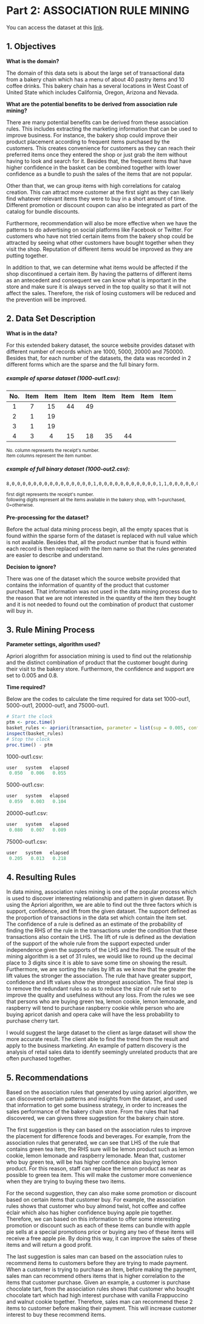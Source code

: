 # Part 2: ASSOCIATION RULE MINING

You can access the dataset at this [link](https://wiki.csc.calpoly.edu/datasets/wiki/ExtendedBakery).

## 1. Objectives

**What is the domain?**

The domain of this data sets is about the large set of transactional data from a bakery chain which has a menu of about 40 pastry items and 10 coffee drinks. This bakery chain has a several locations in West Coast of United State which includes California, Oregon, Arizona and Nevada.

**What are the potential benefits to be derived from association rule mining?**

There are many potential benefits can be derived from these association rules. This includes extracting the marketing information that can be used to improve business. For instance, the bakery shop could improve their product placement according to frequent items purchased by the customers. This creates convenience for customers as they can reach their preferred items once they entered the shop or just grab the item without having to look and search for it. Besides that, the frequent items that have higher confidence in the basket can be combined together with lower confidence as a bundle to push the sales of the items that are not popular.

Other than that, we can group items with high correlations for catalog creation. This can attract more customer at the first sight as they can likely find whatever relevant items they were to buy in a short amount of time. Different promotion or discount coupon can also be integrated as part of the catalog for bundle discounts.

Furthermore, recommendation will also be more effective when we have the patterns to do advertising on social platforms like Facebook or Twitter. For customers who have not tried certain items from the bakery shop could be attracted by seeing what other customers have bought together when they visit the shop. Reputation of different items would be improved as they are putting together.

In addition to that, we can determine what items would be affected if the shop discontinued a certain item. By having the patterns of different items as an antecedent and consequent we can know what is important in the store and make sure it is always served in the top quality so that it will not affect the sales. Therefore, the risk of losing customers will be reduced and the prevention will be improved.

## 2. Data Set Description 

**What is in the data?**

For this extended bakery dataset, the source website provides dataset with different number of records which are 1000, 5000, 20000 and 750000. Besides that, for each number of the datasets, the data was recorded in 2 different forms which are the sparse and the full binary form.
</br>
##### example of sparse dataset (1000-out1.csv):

| No. | Item  | Item  | Item  | Item  | Item  | Item  | Item  | Item  |
|:---:|:---:|:---:|:---:|:---:|:---:|:---:|:---:|:---:|
| 1   | 7   | 15  | 44  | 49  |     |     |     |     |
| 2   | 1   | 19  |     |     |     |     |     |     |
| 3   | 1   | 19  |     |     |     |     |     |     |
| 4   | 3   | 4   | 15  | 18  | 35  | 44  |     |     |
<sub>No. column represents the receipt's number.</sub>  
<sub>Item columns represent the item number.</sub>
</br>
##### example of full binary dataset (1000-out2.csv):

```
8,0,0,0,0,0,0,0,0,0,0,0,0,0,0,0,1,0,0,0,0,0,0,0,0,0,0,0,1,1,0,0,0,0,0,0,0,0,0,0,0,0,0,0,0,0,0,0,0,0,0
```
<sub>first digit represents the receipt's number.</sub>  
<sub>following digits represent all the items available in the bakery shop, with 1=purchased, 0=otherwise.</sub>  
</br>
**Pre-processing for the dataset?**

Before the actual data mining process begin, all the empty spaces that is found within the sparse form of the dataset is replaced with null value which is not available. Besides that, all the product number that is found within each record is then replaced with the item name so that the rules generated are easier to describe and understand.

**Decision to ignore?**

There was one of the dataset which the source website provided that contains the information of quantity of the product that customer purchased. That information was not used in the data mining process due to the reason that we are not interested in the quantity of the item they bought and it is not needed to found out the combination of product that customer will buy in. 

## 3. Rule Mining Process

**Parameter settings, algorithm used?**

Apriori alogrithm for association mining is used to find out the relationship and the distinct combination of product that the customer bought during their visit to the bakery store. Furthermore, the confidence and support are set to 0.005 and 0.8.

**Time required?**

Below are the codes to calculate the time required for data set 1000-out1, 5000-out1, 20000-out1, and 75000-out1.
```R
# Start the clock
ptm <- proc.time()
basket_rules <- apriori(transaction, parameter = list(sup = 0.005, conf = 0.8, target="rules"))
inspect(basket_rules)
# Stop the clock
proc.time() - ptm
```

1000-out1.csv:  
```R
user   system   elapsed  
 0.050   0.006   0.055
```

5000-out1.csv:  
```R
user   system   elapsed 
 0.059   0.003   0.104 
```

20000-out1.csv:  
```R
user   system   elapsed 
 0.080   0.007   0.089 
```

75000-out1.csv:  
```R
user   system   elapsed 
 0.205   0.013   0.218 
```

## 4. Resulting Rules

In data mining, association rules mining is one of the popular process which is used to discover interesting relationship and pattern in given dataset. By using the Apriori algorithm, we are able to find out the three factors which is support, confidence, and lift from the given dataset. The support defined as the proportion of transactions in the data set which contain the item set. The confidence of a rule is defined as an estimate of the probability of finding the RHS of the rule in the transactions under the condition that these transactions also contain the LHS. The lift of rule is defined as the deviation of the support of the whole rule from the support expected under independence given the supports of the LHS and the RHS. The result of the mining algorithm is a set of 31 rules, we would like to round up the decimal place to 3 digits since it is able to save some time on showing the result. Furthermore, we are sorting the rules by lift as we know that the greater the lift values the stronger the association. The rule that have greater support, confidence and lift values show the strongest association. The final step is to remove the redundant rules so as to reduce the size of rule set to improve the quality and usefulness without any loss. From the rules we see that persons who are buying green tea, lemon cookie, lemon lemonade, and raspberry will tend to purchase raspberry cookie while person who are buying apricot danish and opera cake will have the less probability to purchase cherry tart. 

I would suggest the large dataset to the client as large dataset will show the more accurate result. The client able to find the trend from the result and apply to the business marketing. An example of pattern discovery is the analysis of retail sales data to identify seemingly unrelated products that are often purchased together. 

## 5. Recommendations

Based on the association rules that generated by using apriori algorithm, we can discovered certain patterns and insights from the dataset, and used that information to get some business strategy, in order to increases the sales performance of the bakery chain store. From the rules that had discovered, we can givens three suggestion for the bakery chain store.

The first suggestion is they can based on the association rules to improve the placement for difference foods and beverages. For example, from the association rules that generated, we can see that LHS of the rule that contains green tea item, the RHS sure will be lemon product such as lemon cookie, lemon lemonade and raspberry lemonade. Mean that, customer who buy green tea, will be has higher confidence also buying lemon product. For this reason, staff can replace the lemon product as near as possible to green tea item. This will make the customer more convenience when they are trying to buying these two items.

For the second suggestion, they can also make some promotion or discount based on certain items that customer buy. For example, the association rules shows that customer who buy almond twist, hot coffee and coffee éclair which also has higher confidence buying apple pie together. Therefore, we can based on this information to offer some interesting promotion or discount such as each of these items can bundle with apple pie sells at a special promotions price or buying any two of these items will receive a free apple pie. By doing this way, it can improve the sales of these items and will return a good profit.

The last suggestion is sales man can based on the association rules to recommend items to customers before they are trying to made payment. When a customer is trying to purchase an item, before making the payment, sales man can recommend others items that is higher correlation to the items that customer purchase. Given an example, a customer is purchase chocolate tart, from the association rules shows that customer who bought chocolate tart which had high interest purchase with vanilla Frappuccino and walnut cookie together. Therefore, sales man can recommend these 2 items to customer before making their payment. This will increase customer interest to buy these recommend items.
